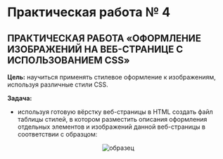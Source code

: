 # Практическая работа № 4

## ПРАКТИЧЕСКАЯ РАБОТА  «ОФОРМЛЕНИЕ ИЗОБРАЖЕНИЙ НА ВЕБ-СТРАНИЦЕ С ИСПОЛЬЗОВАНИЕМ CSS»

**Цель:** научиться применять стилевое оформление к изображениям, используя различные стили CSS.

**Задача:** 
* используя готовую вёрстку веб-страницы в HTML создать файл таблицы стилей, в котором разместить описания оформления отдельных элементов и изображений данной веб-страницы в соответствии с образцом:
<div align="center"><img src="https://github.com/fufaev/css_lesson3/blob/main/example.jpg" alt="образец" ></div>
